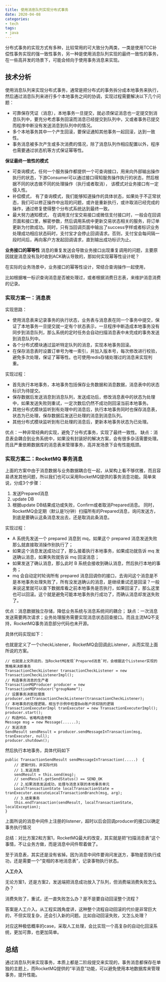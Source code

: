```yaml
---
title: 使用消息队列实现分布式事务
date: 2020-04-08
categories:
- tech
tags:
- java
---
```


分布式事务的实现方式有多种，比较常用的可大致分为两类，一类是使用TCC补偿性事务实现的强一致性事务，另一种是使用消息队列实现的最终一致性的事务，在一些高并发的场景下，可能会倾向于使用事务消息来实现。

<!-- more -->

## 技术分析

使用消息队列来实现分布式事务，通常是把分布式的事务拆分成本地事务来执行，然后通过消息队列来进行多个本地事务之间的协调，实现过程需要解决以下几个问题：
+ 可靠保存凭证（消息），本地事务一旦提交，就必须保证消息也一定提交到消息队列中，要充分考虑事务回滚而消息已经提交到队列中，又或者事务已提交而程序中断没有发送消息到队列中的情况。
+ 多个本地事务其中一个产生回滚，要保证通知其他事务一起回滚，达到一致性。
+ 事务消息被多次产生或多次消费的情况，除了消息队列作相应配置以外，程序也需要通过状态机等方式保证幂等性。

**保证最终一致性的模式**
+ 可查询模式，任何一个服务操作都提供一个可查询接口，用来向外部输出操作执行的状态，下游Consumer可以通过接口得知服务操作执行的状态，然后根据不同的状态做不同的处理操作（执行或者取消）， 该模式对业务接口有一定侵入性。
+ 补偿模式， 有了查询模式，我们能够知道操作的具体状态，如果处于不正常状态，我们可以修正操作中出现的问题，或许是重新执行，或许取消已经完成的操作，通过修复使得整个分布式系统达到最终一致。
+ 最大努力通知模式， 在调用支付宝交易接口或微信支付接口时，一般会在回调页面和接口里，解密参数，然后调用系统中更新交易状态相关的服务，将订单更新为付款成功。同时，只有当回调页面中输出了success字样或者标识业务处理成功相应状态码时，支付宝才会停止回调请求。否则，支付宝会每间隔一段时间后，再向客户方发起回调请求，直到输出成功标识为止。

**业务接口的幂等性**
消息的重复发送会导致业务接口出现重复调用的问题，主要原因就是消息没有及时收到ACK确认导致的，那如何实现幂等性设计呢？

在实际的业务场景中，业务接口的幂等性设计，常结合查询操作一起使用，

比如根据唯一标识查询消息是否被处理过，或者根据消费日志表，来维护消息消费的记录。

### 实现方案一：消息表

实现思路：
+ 使用消息表来记录事务的执行状态，业务表与消息表在同一个事务中提交，保证了本地事务一旦提交就一定有个状态表示，一旦程序中断造成本地事务没有同步到消息队列，那么系统的定时任务会自动扫描消息表中未完成的事务发送到消息队列中。
+ 各个分布式模块通过监听特定队列的消息，实现本地事务回滚。
+ 在保存消息表时设置订单号为唯一索引，并加入版本号，每次修改进行校验，避免多次处理，保证了幂等性。也可使用redis存储处理过的消息来实现判重。

实现过程：
+ 首先执行本地事务，本地事务包括保存业务数据和消息数据，消息表中的状态标识为待提交。
+ 保存数据后发送消息到消息队列，发送成功后，修改消息表中的状态为处理中，如果发送失败则重试，一定次数后仍然不成功则回滚当前本地事务。
+ 其他分布式模块监听到有处理中的消息后，执行本地事务同时也保存消息表，状态为已处理，保存数据后发送已处理的消息到消息队列。
+ 其他分布式模块监听到有已处理的消息后，更新本地事务状态为已处理。

优点：一种非常经典的实现，避免了分布式事务，实现了最终一致性。
缺点：消息表会耦合到业务系统中，如果没有封装好的解决方案，会有很多杂活需要处理。而且严重依赖数据库的消息表来管理事务，高并发场景下会有性能瓶颈。

### 实现方案二：RocketMQ 事务消息

上面的方案中由于消息数据与业务数据耦合在一起，从架构上看不够优雅，而且容易诱发其他问题，所以我们也可以采用RocketMQ提供的事务消息功能。简单来说，分成3个步骤：
1. 发送Prepared消息 
2. update DB 
3. 根据update DB结果成功或失败，Confirm或者取消Prepared消息。
同时，RocketMQ会定期（默认是1分钟）扫描所有的Prepared消息，询问发送方，到底是要确认这条消息发出去，还是取消此条消息。

实现过程：

+ A 系统先发送一个 prepared 消息到 mq，如果这个 prepared 消息发送失败那么就直接取消操作别执行了；
+ 如果这个消息发送成功过了，那么接着执行本地事务，如果成功就告诉 mq 发送确认消息，如果失败就告诉 mq 回滚消息；
+ 如果发送了确认消息，那么此时 B 系统会接收到确认消息，然后执行本地的事务；
+ mq 会自动定时轮询所有 prepared 消息回调你的接口，去询问这个消息是不是本地事务处理失败了，所有没发送确认的消息，是继续重试还是回滚？一般来说这里就可以查下数据库看之前本地事务是否执行，如果回滚了，那么这里也可以回滚。这个就是避免可能本地事务执行成功了，而确认消息却发送失败了。

优点：消息数据独立存储，降低业务系统与消息系统间的耦合；
缺点：一次消息发送需要两次请求；业务处理服务需要实现消息状态回查接口。而且主流MQ不支持，RocketMQ事务消息部分代码也未开源。


具体代码实现如下：

也就是定义了一个checkListener，RocketMQ会回调此Listener，从而实现上面所说的方案。
```
// 也就是上文所说的，当RocketMQ发现`Prepared消息`时，会根据这个Listener实现的策略来决断事务
TransactionCheckListener transactionCheckListener = new TransactionCheckListenerImpl();
// 构造事务消息的生产者
TransactionMQProducer producer = new TransactionMQProducer("groupName");
// 设置事务决断处理类
producer.setTransactionCheckListener(transactionCheckListener);
// 本地事务的处理逻辑，相当于示例中检查Bob账户并扣钱的逻辑
TransactionExecuterImpl tranExecuter = new TransactionExecuterImpl();
producer.start();
// 构造MSG，省略构造参数
Message msg = new Message(......);
// 发送消息
SendResult sendResult = producer.sendMessageInTransaction(msg, tranExecuter, null);
producer.shutdown();
```

然后执行本地事务，具体代码如下
```
public TransactionSendResult sendMessageInTransaction(.....)  {
    // 逻辑代码，非实际代码
    // 1.发送消息
    sendResult = this.send(msg);
    // sendResult.getSendStatus() == SEND_OK
    // 2.如果消息发送成功，处理与消息关联的本地事务单元
    LocalTransactionState localTransactionState = tranExecuter.executeLocalTransactionBranch(msg, arg);
    // 3.结束事务
    this.endTransaction(sendResult, localTransactionState, localException);
}
```
上面所说的消息中间件上注册的listener，超时以后会回调producer的接口以确定事务执行情况

总结：对比方案2和方案1，RocketMQ最大的改变，其实就是把“扫描消息表”这个事情，不让业务方做，而是消息中间件帮着做了。

至于消息表，其实还是没有省掉。因为消息中间件要询问发送方，事物是否执行成功，还是需要一个“变相的本地消息表”，记录事物执行状态。

**人工介入**

无论方案1，还是方案2，发送端把消息成功放入了队列，但消费端消费失败怎么办？

消费失败了，重试，还一直失败怎么办？是不是要自动回滚整个流程？

答案是人工介入。从工程实践角度讲，这种整个流程自动回滚的代价是非常巨大的，不但实现复杂，还会引入新的问题。比如自动回滚失败，又怎么处理？

对应这种极低概率的case，采取人工处理，会比实现一个高复杂的自动化回滚系统，更加可靠，也更加简单。

## 总结

通过消息队列来实现事务，本质上都是二阶段提交来实现的，事务消息都保存在单独的主题上，而RocketMQ提供的“半消息”功能，可以避免使用本地数据库来管理事务，提升性能。















